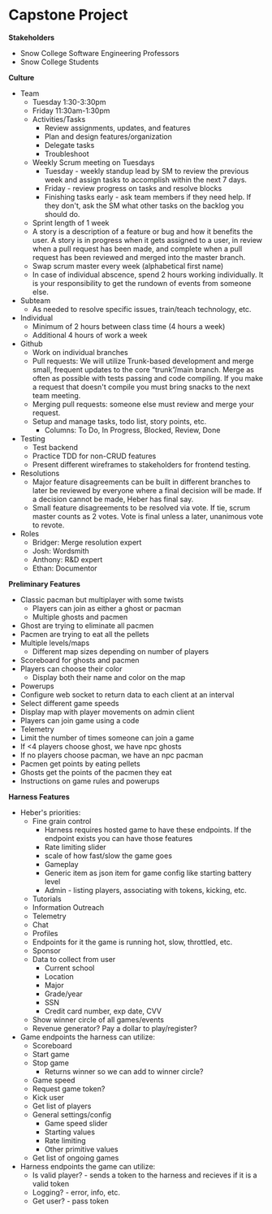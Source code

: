# Capstone Project

**Stakeholders**
- Snow College Software Engineering Professors
- Snow College Students

**Culture**
- Team
  - Tuesday 1:30-3:30pm
  - Friday 11:30am-1:30pm
  - Activities/Tasks
    - Review assignments, updates, and features
    - Plan and design features/organization
    - Delegate tasks
    - Troubleshoot
  - Weekly Scrum meeting on Tuesdays
    - Tuesday - weekly standup lead by SM to review the previous week and assign tasks to accomplish within the next 7 days.
    - Friday - review progress on tasks and resolve blocks
    - Finishing tasks early - ask team members if they need help. If they don't, ask the SM what other tasks on the backlog you should do.
  - Sprint length of 1 week
  - A story is a description of a feature or bug and how it benefits the user. A story is in progress when it gets assigned to a user, in review when a pull request has been made, and complete when a pull request has been reviewed and merged into the master branch. 
  - Swap scrum master every week (alphabetical first name)
  - In case of individual abscence, spend 2 hours working individually. It is your responsibility to get the rundown of events from someone else. 
- Subteam
  - As needed to resolve specific issues, train/teach technology, etc.
- Individual
  - Minimum of 2 hours between class time (4 hours a week)
  - Additional 4 hours of work a week
- Github
  - Work on individual branches
  - Pull requests: We will utilize Trunk-based development and merge small, frequent updates to the core “trunk”/main branch. Merge as often as possible with tests passing and code compiling. If you make a request that doesn't compile you must bring snacks to the next team meeting.
  - Merging pull requests: someone else must review and merge your request.
  - Setup and manage tasks, todo list, story points, etc.
    - Columns: To Do, In Progress, Blocked, Review, Done
- Testing
  - Test backend
  - Practice TDD for non-CRUD features
  - Present different wireframes to stakeholders for frontend testing.
- Resolutions
  - Major feature disagreements can be built in different branches to later be reviewed by everyone where a final decision will be made. If a decision cannot be made, Heber has final say.
  - Small feature disagreements to be resolved via vote. If tie, scrum master counts as 2 votes. Vote is final unless a later, unanimous vote to revote.
- Roles
  - Bridger: Merge resolution expert
  - Josh: Wordsmith
  - Anthony: R&D expert
  - Ethan: Documentor

**Preliminary Features**
- Classic pacman but multiplayer with some twists
  - Players can join as either a ghost or pacman
  - Multiple ghosts and pacmen
- Ghost are trying to eliminate all pacmen
- Pacmen are trying to eat all the pellets
- Multiple levels/maps
  - Different map sizes depending on number of players
- Scoreboard for ghosts and pacmen
- Players can choose their color
  - Display both their name and color on the map
- Powerups
- Configure web socket to return data to each client at an interval
- Select different game speeds
- Display map with player movements on admin client
- Players can join game using a code
- Telemetry
- Limit the number of times someone can join a game
- If <4 players choose ghost, we have npc ghosts
- If no players choose pacman, we have an npc pacman
- Pacmen get points by eating pellets
- Ghosts get the points of the pacmen they eat
- Instructions on game rules and powerups

**Harness Features**
- Heber's priorities:
  - Fine grain control
    - Harness requires hosted game to have these endpoints. If the endpoint exists you can have those features
    - Rate limiting slider
    - scale of how fast/slow the game goes
    - Gameplay
    - Generic item as json item for game config like starting battery level
    - Admin - listing players, associating with tokens, kicking, etc.
  - Tutorials
  - Information Outreach
  - Telemetry
  - Chat
  - Profiles
  - Endpoints for it the game is running hot, slow, throttled, etc.
  - Sponsor
  - Data to collect from user
    - Current school
    - Location
    - Major
    - Grade/year
    - SSN
    - Credit card number, exp date, CVV
  - Show winner circle of all games/events
  - Revenue generator? Pay a dollar to play/register?
- Game endpoints the harness can utilize:
  - Scoreboard
  - Start game
  - Stop game
    - Returns winner so we can add to winner circle?
  - Game speed
  - Request game token?
  - Kick user
  - Get list of players
  - General settings/config
    - Game speed slider
    - Starting values
    - Rate limiting
    - Other primitive values
  - Get list of ongoing games
- Harness endpoints the game can utilize:
  - Is valid player? - sends a token to the harness and recieves if it is a valid token
  - Logging? - error, info, etc.
  - Get user? - pass token